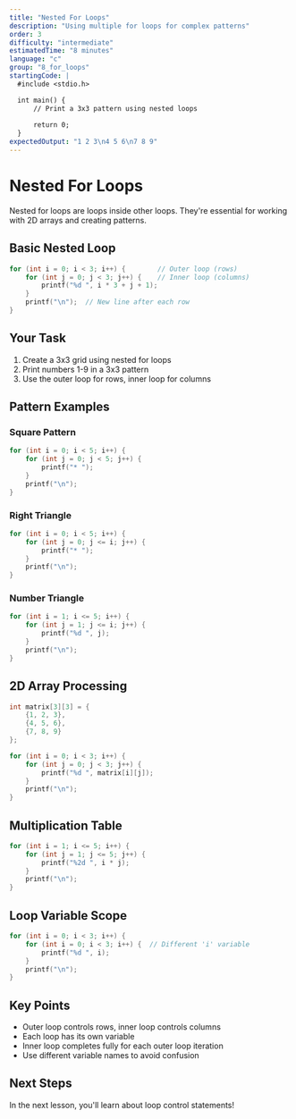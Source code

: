 ```yaml
---
title: "Nested For Loops"
description: "Using multiple for loops for complex patterns"
order: 3
difficulty: "intermediate"
estimatedTime: "8 minutes"
language: "c"
group: "8_for_loops"
startingCode: |
  #include <stdio.h>

  int main() {
      // Print a 3x3 pattern using nested loops
      
      return 0;
  }
expectedOutput: "1 2 3\n4 5 6\n7 8 9"
---
```


# Nested For Loops

Nested for loops are loops inside other loops. They're essential for working with 2D arrays and creating patterns.

## Basic Nested Loop

```c
for (int i = 0; i < 3; i++) {        // Outer loop (rows)
    for (int j = 0; j < 3; j++) {    // Inner loop (columns)
        printf("%d ", i * 3 + j + 1);
    }
    printf("\n");  // New line after each row
}
```

## Your Task

1. Create a 3x3 grid using nested for loops
2. Print numbers 1-9 in a 3x3 pattern
3. Use the outer loop for rows, inner loop for columns

## Pattern Examples

### Square Pattern

```c
for (int i = 0; i < 5; i++) {
    for (int j = 0; j < 5; j++) {
        printf("* ");
    }
    printf("\n");
}
```

### Right Triangle

```c
for (int i = 0; i < 5; i++) {
    for (int j = 0; j <= i; j++) {
        printf("* ");
    }
    printf("\n");
}
```

### Number Triangle

```c
for (int i = 1; i <= 5; i++) {
    for (int j = 1; j <= i; j++) {
        printf("%d ", j);
    }
    printf("\n");
}
```

## 2D Array Processing

```c
int matrix[3][3] = {
    {1, 2, 3},
    {4, 5, 6},
    {7, 8, 9}
};

for (int i = 0; i < 3; i++) {
    for (int j = 0; j < 3; j++) {
        printf("%d ", matrix[i][j]);
    }
    printf("\n");
}
```

## Multiplication Table

```c
for (int i = 1; i <= 5; i++) {
    for (int j = 1; j <= 5; j++) {
        printf("%2d ", i * j);
    }
    printf("\n");
}
```

## Loop Variable Scope

```c
for (int i = 0; i < 3; i++) {
    for (int i = 0; i < 3; i++) {  // Different 'i' variable
        printf("%d ", i);
    }
    printf("\n");
}
```

## Key Points

- Outer loop controls rows, inner loop controls columns
- Each loop has its own variable
- Inner loop completes fully for each outer loop iteration
- Use different variable names to avoid confusion

## Next Steps

In the next lesson, you'll learn about loop control statements!
